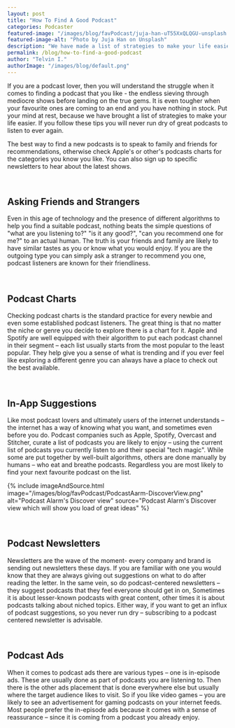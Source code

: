 ```yaml
---
layout: post
title: "How To Find A Good Podcast"
categories: Podcaster
featured-image: "/images/blog/favPodcast/juja-han-uT55XxQLQGU-unsplash.jpg"
featured-image-alt: "Photo by Juja Han on Unsplash"
description: "We have made a list of strategies to make your life easier. If you follow these tips you will never run dry of great podcasts to listen to ever again"
permalink: /blog/how-to-find-a-good-podcast
author: "Telvin I."
authorImage: "/images/blog/default.png"
---
```


<p>If you are a podcast lover, then you will understand the struggle when it comes to finding a podcast that you like - the endless sieving through mediocre shows before landing on the true gems. It is even tougher when your favourite ones are coming to an end and you have nothing in stock. Put your mind at rest, because we have brought a list of strategies to make your life easier. If you follow these tips you will never run dry of great podcasts to listen to ever again.</p>

<p>The best way to find a new podcasts is to speak to family and friends for recommendations, otherwise check Apple's or other's podcasts charts for the categories you know you like. You can also sign up to specific newsletters to hear about the latest shows.</p>

<br>
<h2>Asking Friends and Strangers</h2>

<p>Even in this age of technology and the presence of different algorithms to help you find a suitable podcast, nothing beats the simple questions of "what are you listening to?" "is it any good?", "can you recommend one for me?" to an actual human.  The truth is your friends and family are likely to have similar tastes as you or know what you would enjoy. If you are the outgoing type you can simply ask a stranger to recommend you one, podcast listeners are known for their friendliness.</p>

<br>
<h2>Podcast Charts</h2>

<p>Checking podcast charts is the standard practice for every newbie and even some established podcast listeners. The great thing is that no matter the niche or genre you decide to explore there is a chart for it. Apple and Spotify are well equipped with their algorithm to put each podcast channel in their segment – each list usually starts from the most popular to the least popular. They help give you a sense of what is trending and if you ever feel like exploring a different genre you can always have a place to check out the best available.</p>

<br>
<h2>In-App Suggestions</h2>

<p>Like most podcast lovers and ultimately users of the internet understands – the internet has a way of knowing what you want, and sometimes even before you do. Podcast companies such as Apple, Spotify, Overcast and Stitcher, curate a list of podcasts you are likely to enjoy – using the current list of podcasts you currently listen to and their special "tech magic". While some are put together by well-built algorithms, others are done manually by humans – who eat and breathe podcasts. Regardless you are most likely to find your next favourite podcast on the list.</p>

{% include imageAndSource.html
  image="/images/blog/favPodcast/PodcastAarm-DiscoverView.png"
  alt="Podcast Alarm's Discover view"
  source="Podcast Alarm's Discover view which will show you load of great ideas"
%}

<br>
<h2>Podcast Newsletters</h2>

<p>Newsletters are the wave of the moment- every company and brand is sending out newsletters these days. If you are familiar with one you would know that they are always giving out suggestions on what to do after reading the letter. In the same vein, so do podcast-centered newsletters – they suggest podcasts that they feel everyone should get in on, Sometimes it is about lesser-known podcasts with great content, other times it is about podcasts talking about niched topics. Either way, if you want to get an influx of podcast suggestions, so you never run dry – subscribing to a podcast centered newsletter is advisable.</p>

<br>
<h2>Podcast Ads</h2>

<p>When it comes to podcast ads there are various types – one is in-episode ads. These are usually done as part of  podcasts you are listening to. Then there is the other ads placement that is done everywhere else but usually where the target audience likes to visit. So if you like video games – you are likely to see an advertisement for gaming podcasts on your internet feeds. Most people prefer the in-episode ads because it comes with a sense of reassurance – since it is coming from a podcast you already enjoy.</p>
